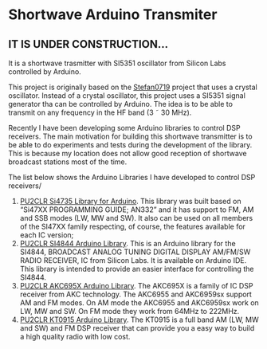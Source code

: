 # Shortwave Arduino Transmiter

## IT IS UNDER CONSTRUCTION...

It is a shortwave trasmitter with SI5351 oscillator from Silicon Labs controlled by Arduino.


This project is originally based  on the [Stefan0719](https://youtu.be/7fe_GlJI5WI) project that uses a crystal oscillator. Instead of a crystal oscillator, this project uses a SI5351 signal generator tha can be controlled by Arduino. The idea is to be able to transmit on any frequency in the HF band (3 ˜ 30 MHz).

Recently I have been developing some Arduino libraries to control DSP receivers. The main motivation for building this shortwave transmitter is to be able to do experiments and tests during the development of the library. This is because my location does not allow good reception of shortwave broadcast stations most of the time. 

The list below shows the Arduino Libraries I have developed to control DSP receivers/ 

1. [PU2CLR Si4735 Library for Arduino](https://pu2clr.github.io/SI4735/). This library was built based on “Si47XX PROGRAMMING GUIDE; AN332” and it has support to FM, AM and SSB modes (LW, MW and SW). It also can be used on all members of the SI47XX family respecting, of course, the features available for each IC version;
2. [PU2CLR SI4844 Arduino Library](https://github.com/pu2clr/SI4844). This is an Arduino library for the SI4844, BROADCAST ANALOG TUNING DIGITAL DISPLAY AM/FM/SW RADIO RECEIVER,  IC from Silicon Labs.  It is available on Arduino IDE. This library is intended to provide an easier interface for controlling the SI4844.
3. [PU2CLR AKC695X Arduino Library](https://pu2clr.github.io/AKC695X/). The AKC695X is a family of IC DSP receiver from AKC technology. The AKC6955 and AKC6959sx support AM and FM modes. On AM mode the AKC6955 and AKC6959sx work on LW, MW and SW. On FM mode they work from 64MHz to 222MHz.
4. [PU2CLR KT0915 Arduino Library](https://pu2clr.github.io/KT0915/). The KT0915 is a full band AM (LW, MW and SW) and FM DSP receiver that can provide you a easy way to build a high quality radio with low cost.



